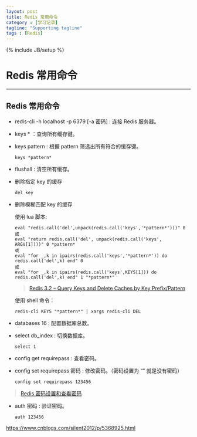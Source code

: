 ```yaml
---
layout: post
title: Redis 常用命令
category : [学习记录]
tagline: "Supporting tagline"
tags : [Redis]
---
```

{% include JB/setup %}
# Redis 常用命令 
---

## Redis 常用命令

- redis-cli -h localhost -p 6379 [-a 密码] : 连接 Redis 服务器。

- keys * ：查询所有缓存键。

- keys pattern : 根据 pattern 筛选出所有符合的缓存键。
  ```
  keys *pattern*
  ```

- flushall : 清空所有缓存。

- 删除指定 key 的缓存
  ```
  del key
  ```
  
<!--break-->

- 删除模糊匹配 key 的缓存

  使用 lua 脚本:
  ```
  eval "redis.call('del',unpack(redis.call('keys','*pattern*')))" 0
  或
  eval "return redis.call('del', unpack(redis.call('keys', ARGV[1])))" 0 *pattern*
  或
  eval "for _,k in ipairs(redis.call('keys','*pattern*')) do redis.call('del',k) end" 0
  或
  eval "for _,k in ipairs(redis.call('keys',KEYS[1])) do redis.call('del',k) end" 1 "*pattern*"
  ```
  > [Redis 3.2 – Query Keys and Delete Caches by Key Prefix/Pattern](https://dingyuliang.me/redis-3-2-query-keys-delete-caches-key-prefixpattern/)

  使用 shell 命令：
  ```
  redis-cli KEYS "*pattern*" | xargs redis-cli DEL
  ```

- databases 16 : 配置数据库总数。

- select db_index : 切换数据库。
  ```
  select 1
  ```

- config get requirepass : 查看密码。

- config set requirepass 密码 : 修改密码。（密码设置为 “” 就是没有密码）
  ```
  config set requirepass 123456
  ```
> [Redis 密码设置和查看密码](https://www.cnblogs.com/suanshun/p/7699084.html)

- auth 密码 : 验证密码。
  ```
  auth 123456
  ```



https://www.cnblogs.com/silent2012/p/5368925.html

